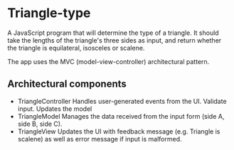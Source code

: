# Triangle-type

A JavaScript program that will determine the type of a triangle. It should take the lengths of the triangle's three sides as input, and return whether the triangle is equilateral, isosceles or scalene.

The app uses the MVC (model-view-controller) architectural pattern.

## Architectural components

* TriangleController
  Handles user-generated events from the UI. Validate input. Updates the model
* TriangleModel
  Manages the data received from the input form (side A, side B, side C).
* TriangleView
  Updates the UI with feedback message (e.g. Triangle is scalene) as well as error message if input is malformed.

